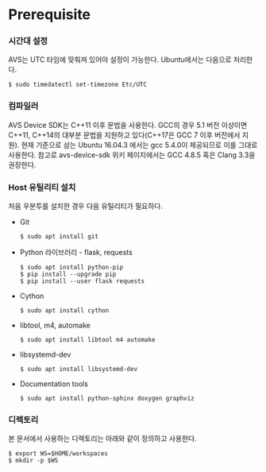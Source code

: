 # Prerequisite

### 

### 시간대 설정

AVS는 UTC 타임에 맞춰져 있어야 설정이 가능한다. Ubuntu에서는 다음으로 처리한다.

```
$ sudo timedatectl set-timezone Etc/UTC
```

### 

### 컴파일러

AVS Device SDK는 C++11 이후 문법을 사용한다. GCC의 경우 5.1 버전 이상이면 C++11, C++14의 대부분 문법을 지원하고 있다\(C++17은 GCC 7 이후 버전에서 지원\). 현재 기준으로 삼는 Ubuntu 16.04.3 에서는 gcc 5.4.0이 제공되므로 이를 그대로 사용한다. 참고로 avs-device-sdk 위키 페이지에서는 GCC 4.8.5 혹은 Clang 3.3을 권장한다.

### 

### Host 유틸리티 설치

처음 우분투를 설치한 경우 다음 유틸리티가 필요하다.

* Git

  ```
  $ sudo apt install git
  ```

* Python 라이브러리 - flask, requests

  ```
  $ sudo apt install python-pip
  $ pip install --upgrade pip
  $ pip install --user flask requests
  ```

* Cython

  ```
  $ sudo apt install cython
  ```

* libtool, m4, automake
  ```
  $ sudo apt install libtool m4 automake
  ```

* libsystemd-dev
  ```
  $ sudo apt install libsystemd-dev
  ```

* Documentation tools
  ```
  $ sudo apt install python-sphinx doxygen graphviz
  ```

### 디렉토리

본 문서에서 사용하는 디렉토리는 아래와 같이 정의하고 사용한다.

```
$ export WS=$HOME/workspaces
$ mkdir -p $WS
```



